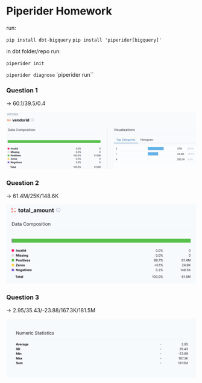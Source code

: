 # Piperider Homework


run: 

`pip install dbt-bigquery`
`pip install 'piperider[bigquery]'`

in dbt folder/repo run:

`piperider init`
 
`piperider diagnose`
`piperider run``

### Question 1

&rarr; 60.1/39.5/0.4

![question1](https://github.com/PandaKata/dezoomcamp-homework/blob/main/piperider-1.jpeg)


### Question 2

&rarr; 61.4M/25K/148.6K

![question2](https://github.com/PandaKata/dezoomcamp-homework/blob/main/piperirder-2.jpeg)


### Question 3

&rarr; 2.95/35.43/-23.88/167.3K/181.5M

![question3](https://github.com/PandaKata/dezoomcamp-homework/blob/main/piperider-3.jpeg)
